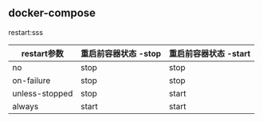 ## docker-compose

restart:sss

| restart参数 |    重启前容器状态 -stop                                     | 重启前容器状态 -start |
| ------ | --------------------------------------------- | ------ |
| no |  stop | stop   |
| on-failure   | stop | stop  |
| unless-stopped   | stop | start  |
| always  | start | start  |
